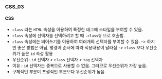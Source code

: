 ### CSS_03

#### CSS
- `class` 라는 `HTML` 속성을 이용하여 특정한 태그에 스타일을 부여할 수 있음.
- `class` 속성에 선택자를 선택하려고 할 때 `.class명` 으로 호출함.
- `class` 속성에는 띄어쓰기를 이용하여 여러개의 선택자를 부여할 수 있음. -> 하지만 좋은 방법은 아님, 명령어 순서에 따라 적용내용이 달라짐 -> `class` 보다 우선순위가 높은 `id` 속성 활용
- 우선순위 : `id` 선택자 > `class` 선택자 > `tag` 선택자
- 이유 : `id` 선택자는 중복으로 사용할 수 없음. 그러므로 우선순위가 가장 높음.
- 구체적인 부분이 포괄적인 부분보다 우선순위가 높음.